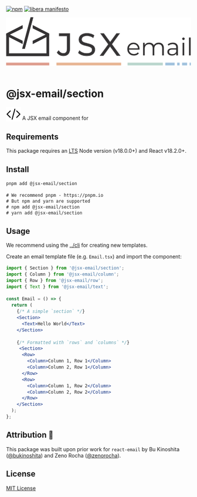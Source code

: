 [npm]: https://img.shields.io/npm/v/@jsx-email/section
[npm-url]: https://www.npmjs.com/package/@jsx-email/section

[![npm][npm]][npm-url]
[![libera manifesto](https://img.shields.io/badge/libera-manifesto-lightgrey.svg)](https://liberamanifesto.com)

<div align="center">
	<img src="https://raw.githubusercontent.com/shellscape/jsx-email/main/assets/npm-header.svg" alt="JSX email"><br/><br/>
</div>

# @jsx-email/section

<div>
  <img src="https://raw.githubusercontent.com/shellscape/jsx-email/main/assets/brackets.svg" alt="JSX email" valign="sub">
  A JSX email component for
<div>

## Requirements

This package requires an [LTS](https://github.com/nodejs/Release) Node version (v18.0.0+) and React v18.2.0+.

## Install

```shell
pnpm add @jsx-email/section

# We recommend pnpm - https://pnpm.io
# But npm and yarn are supported
# npm add @jsx-email/section
# yarn add @jsx-email/section
```


## Usage

We recommend using the [../cli](`@jsx-email/cli`) for creating new templates.

Create an email template file (e.g. `Email.tsx`) and import the component:

```jsx
import { Section } from '@jsx-email/section';
import { Column } from '@jsx-email/column';
import { Row } from '@jsx-email/row';
import { Text } from '@jsx-email/text';

const Email = () => {
  return (
    {/* A simple `section` */}
    <Section>
      <Text>Hello World</Text>
    </Section>

    {/* Formatted with `rows` and `columns` */}
     <Section>
      <Row>
        <Column>Column 1, Row 1</Column>
        <Column>Column 2, Row 1</Column>
      </Row>
      <Row>
        <Column>Column 1, Row 2</Column>
        <Column>Column 2, Row 2</Column>
      </Row>
    </Section>
  );
};
```


## Attribution 🧡

This package was built upon prior work for `react-email` by Bu Kinoshita ([@bukinoshita](https://twitter.com/bukinoshita)) and Zeno Rocha ([@zenorocha](https://twitter.com/zenorocha)).

## License

[MIT License](./LICENSE.md)

